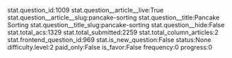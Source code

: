 stat.question_id:1009
stat.question__article__live:True
stat.question__article__slug:pancake-sorting
stat.question__title:Pancake Sorting
stat.question__title_slug:pancake-sorting
stat.question__hide:False
stat.total_acs:1329
stat.total_submitted:2259
stat.total_column_articles:2
stat.frontend_question_id:969
stat.is_new_question:False
status:None
difficulty.level:2
paid_only:False
is_favor:False
frequency:0
progress:0
